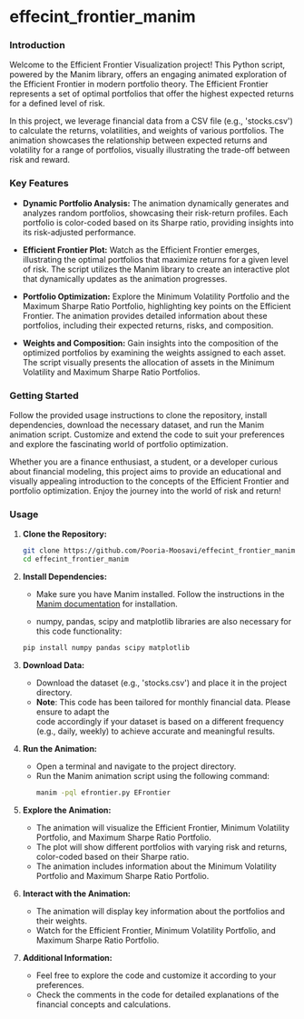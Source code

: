 # effecint_frontier_manim

### Introduction

Welcome to the Efficient Frontier Visualization project! This Python script, powered by the Manim library, offers an engaging animated exploration of the Efficient Frontier in modern portfolio theory. The Efficient Frontier represents a set of optimal portfolios that offer the highest expected returns for a defined level of risk.

In this project, we leverage financial data from a CSV file (e.g., 'stocks.csv') to calculate the returns, volatilities, and weights of various portfolios. The animation showcases the relationship between expected returns and volatility for a range of portfolios, visually illustrating the trade-off between risk and reward.

### Key Features

- **Dynamic Portfolio Analysis:** The animation dynamically generates and analyzes random portfolios, showcasing their risk-return profiles. Each portfolio is color-coded based on its Sharpe ratio, providing insights into its risk-adjusted performance.

- **Efficient Frontier Plot:** Watch as the Efficient Frontier emerges, illustrating the optimal portfolios that maximize returns for a given level of risk. The script utilizes the Manim library to create an interactive plot that dynamically updates as the animation progresses.

- **Portfolio Optimization:** Explore the Minimum Volatility Portfolio and the Maximum Sharpe Ratio Portfolio, highlighting key points on the Efficient Frontier. The animation provides detailed information about these portfolios, including their expected returns, risks, and composition.

- **Weights and Composition:** Gain insights into the composition of the optimized portfolios by examining the weights assigned to each asset. The script visually presents the allocation of assets in the Minimum Volatility and Maximum Sharpe Ratio Portfolios.

### Getting Started

Follow the provided usage instructions to clone the repository, install dependencies, download the necessary dataset, and run the Manim animation script. Customize and extend the code to suit your preferences and explore the fascinating world of portfolio optimization.

Whether you are a finance enthusiast, a student, or a developer curious about financial modeling, this project aims to provide an educational and visually appealing introduction to the concepts of the Efficient Frontier and portfolio optimization. Enjoy the journey into the world of risk and return!

### Usage

1. **Clone the Repository:**
   ```bash
   git clone https://github.com/Pooria-Moosavi/effecint_frontier_manim.git
   cd effecint_frontier_manim
   ```

2. **Install Dependencies:**
   - Make sure you have Manim installed. Follow the instructions in the [Manim documentation](https://docs.manim.community/en/stable/installation.html) for installation.
     
   - numpy, pandas, scipy and matplotlib libraries are also necessary for this code functionality:
   ```bash
   pip install numpy pandas scipy matplotlib
   ```

3. **Download Data:**
   - Download the dataset (e.g., 'stocks.csv') and place it in the project directory.
   - **Note**: This code has been tailored for monthly financial data. Please ensure to adapt the   
     code accordingly if your dataset is based on a different frequency (e.g., daily, weekly) to 
     achieve accurate and meaningful results. 

4. **Run the Animation:**
   - Open a terminal and navigate to the project directory.
   - Run the Manim animation script using the following command:
     ```bash
     manim -pql efrontier.py EFrontier
     ```

5. **Explore the Animation:**
   - The animation will visualize the Efficient Frontier, Minimum Volatility Portfolio, and Maximum Sharpe Ratio Portfolio.
   - The plot will show different portfolios with varying risk and returns, color-coded based on their Sharpe ratio.
   - The animation includes information about the Minimum Volatility Portfolio and Maximum Sharpe Ratio Portfolio.

6. **Interact with the Animation:**
   - The animation will display key information about the portfolios and their weights.
   - Watch for the Efficient Frontier, Minimum Volatility Portfolio, and Maximum Sharpe Ratio Portfolio.

7. **Additional Information:**
   - Feel free to explore the code and customize it according to your preferences.
   - Check the comments in the code for detailed explanations of the financial concepts and calculations.
